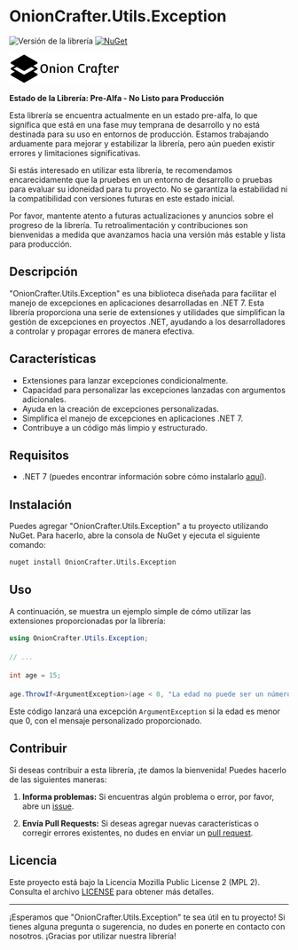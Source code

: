 # OnionCrafter.Utils.Exception

![Versión de la librería](https://img.shields.io/badge/Versi%C3%B3n-1.0.3-brightgreen) [![NuGet](https://img.shields.io/nuget/v/OnionCrafter.Utils.Exception.svg)](https://www.nuget.org/packages/OnionCrafter.Utils.Exception/)

![](https://raw.githubusercontent.com/Dtopiast/OnionCrafter.Utils.Exception/main/Images/Logo.png)

**Estado de la Librería: Pre-Alfa - No Listo para Producción**

Esta librería se encuentra actualmente en un estado pre-alfa, lo que significa que está en una fase muy temprana de desarrollo y no está destinada para su uso en entornos de producción. Estamos trabajando arduamente para mejorar y estabilizar la librería, pero aún pueden existir errores y limitaciones significativas.

Si estás interesado en utilizar esta librería, te recomendamos encarecidamente que la pruebes en un entorno de desarrollo o pruebas para evaluar su idoneidad para tu proyecto. No se garantiza la estabilidad ni la compatibilidad con versiones futuras en este estado inicial.

Por favor, mantente atento a futuras actualizaciones y anuncios sobre el progreso de la librería. Tu retroalimentación y contribuciones son bienvenidas a medida que avanzamos hacia una versión más estable y lista para producción.

## Descripción

"OnionCrafter.Utils.Exception" es una biblioteca diseñada para facilitar el manejo de excepciones en aplicaciones desarrolladas en .NET 7. Esta librería proporciona una serie de extensiones y utilidades que simplifican la gestión de excepciones en proyectos .NET, ayudando a los desarrolladores a controlar y propagar errores de manera efectiva.

## Características

- Extensiones para lanzar excepciones condicionalmente.
- Capacidad para personalizar las excepciones lanzadas con argumentos adicionales.
- Ayuda en la creación de excepciones personalizadas.
- Simplifica el manejo de excepciones en aplicaciones .NET 7.
- Contribuye a un código más limpio y estructurado.

## Requisitos

- .NET 7 (puedes encontrar información sobre cómo instalarlo [aquí](https://dotnet.microsoft.com/download/dotnet/7.0)).

## Instalación

Puedes agregar "OnionCrafter.Utils.Exception" a tu proyecto utilizando NuGet. Para hacerlo, abre la consola de NuGet y ejecuta el siguiente comando:

```bash
nuget install OnionCrafter.Utils.Exception
```

## Uso

A continuación, se muestra un ejemplo simple de cómo utilizar las extensiones proporcionadas por la librería:

```csharp
using OnionCrafter.Utils.Exception;

// ...

int age = 15;

age.ThrowIf<ArgumentException>(age < 0, "La edad no puede ser un número negativo.");
```

Este código lanzará una excepción `ArgumentException` si la edad es menor que 0, con el mensaje personalizado proporcionado.

## Contribuir

Si deseas contribuir a esta librería, ¡te damos la bienvenida! Puedes hacerlo de las siguientes maneras:

1. **Informa problemas:** Si encuentras algún problema o error, por favor, abre un [issue](https://github.com/tuusuario/OnionCrafter.Utils.Exception/issues).

2. **Envía Pull Requests:** Si deseas agregar nuevas características o corregir errores existentes, no dudes en enviar un [pull request](https://github.com/tuusuario/OnionCrafter.Utils.Exception/pulls).

## Licencia

Este proyecto está bajo la Licencia Mozilla Public License 2 (MPL 2). Consulta el archivo [LICENSE](LICENSE.txt) para obtener más detalles.

---

¡Esperamos que "OnionCrafter.Utils.Exception" te sea útil en tu proyecto! Si tienes alguna pregunta o sugerencia, no dudes en ponerte en contacto con nosotros. ¡Gracias por utilizar nuestra librería!
